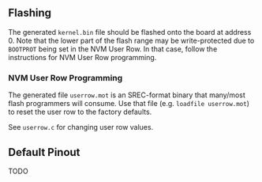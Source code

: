 
## Flashing

The generated `kernel.bin` file should be flashed onto the
board at address 0. Note that the lower part of the flash
range may be write-protected due to `BOOTPROT` being set
in the NVM User Row. In that case, follow the instructions
for NVM User Row programming.

### NVM User Row Programming

The generated file `userrow.mot` is an SREC-format
binary that many/most flash programmers will consume.
Use that file (e.g. `loadfile userrow.mot`) to reset
the user row to the factory defaults.

See `userrow.c` for changing user row values.

## Default Pinout

TODO
